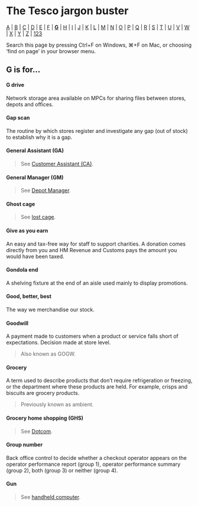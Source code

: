 # The Tesco jargon buster

[A](a.md) | [B](b.md) | [C](c.md) | [D](d.md) | [E](e.md) | [F](f.md) | [**G**](g.md) | [H](h.md) | [I](i.md) | [J](j.md) | [K](k.md) | [L](l.md) | [M](m.md) | [N](n.md) | [O](o.md) | [P](p.md) | [Q](q.md) | [R](r.md) | [S](s.md) | [T](t.md) | [U](u.md) | [V](v.md) | [W](w.md) | [X](x.md) | [Y](y.md) | [Z](z.md) | [123](123.md)

Search this page by pressing Ctrl+F on Windows, ⌘+F on Mac, or choosing ‘find on page’ in your browser menu.

## G is for…

#### G drive
Network storage area available on MPCs for sharing files between stores, depots and offices.

#### Gap scan
The routine by which stores register and investigate any gap (out of stock) to establish why it is a gap.

#### General Assistant (GA)
> See [Customer Assistant (CA)](c.md#customer-assistant-ca).

#### General Manager (GM)
> See [Depot Manager](d.md#depot-manager).

#### Ghost cage
> See [lost cage](l.md#lost-cage).

#### Give as you earn
An easy and tax-free way for staff to support charities. A donation comes directly from you and HM Revenue and Customs pays the amount you would have been taxed.

#### Gondola end
A shelving fixture at the end of an aisle used mainly to display promotions.

#### Good, better, best
The way we merchandise our stock.

#### Goodwill
A payment made to customers when a product or service falls short of expectations. Decision made at store level.
> Also known as GOGW.

#### Grocery
A term used to describe products that don’t require refrigeration or freezing, or the department where these products are held. For example, crisps and biscuits are grocery products.
> Previously known as ambient.

#### Grocery home shopping (GHS)
> See [Dotcom](d.md#dotcom).

#### Group number
Back office control to decide whether a checkout operator appears on the operator performance report (group 1), operator performance summary (group 2), both (group 3) or neither (group 4).

#### Gun
> See [handheld computer](h.md#handheld-computer).
